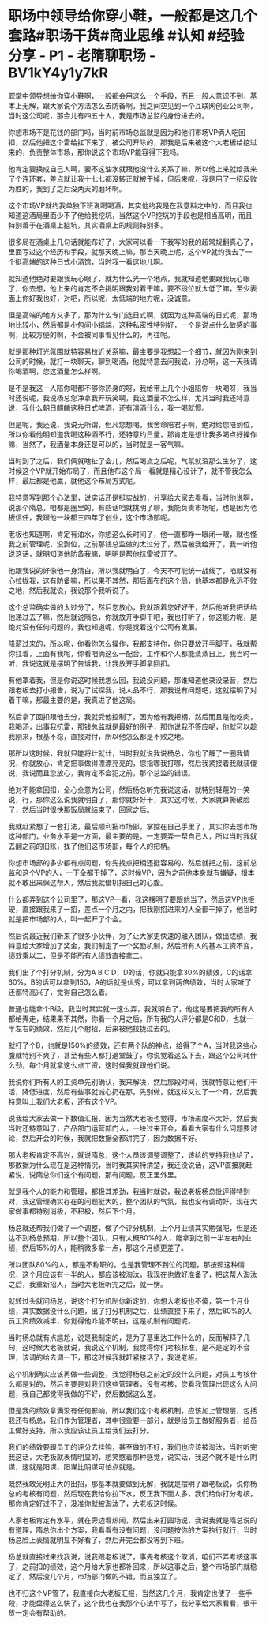 # 职场中领导给你穿小鞋，一般都是这几个套路#职场干货#商业思维 #认知 #经验分享 - P1 - 老隋聊职场 - BV1kY4y1y7kR

职掌中领导想给你穿小鞋啊，一般都会用这么一个手段，而且一般人意识不到，基本上无解，跟大家说个方法怎么去防备啊，我之间空见到一个互联网创业公司啊，当时这公司呢，那会儿有四五十人，我是市场总监的身份进去的。

你想市场不是花钱的部门吗，当时前市场总监就是因为和他们市场VP俩人吃回扣，然后他把这个雷给扛下来了，被公司开除的，那我是后来被这个大老板给挖过来的，负责整体市场，那你说这个市场VP能容得下我吗。

他肯定要换成自己人啊，要不这油水就跟他没什么关系了嘛，所以他上来就给我来了个连环套，差点就让我十七七都没转正就被干掉，但后来呢，我是用了一招反败为胜的，我到了之后没两天的磨坏啊。

这个市场VP就约我单独下班说喝喝酒，其实他约我是在我意料之中的，而且我也知道这酒局里面少不了他给我挖坑，当然这个VP挖坑的手段也是相当高明，而且特别善于在酒桌上挖坑，其实酒桌上的规则特别多。

很多局在酒桌上几句话就能布好了，大家可以看一下我写的我的超常规翻真心了，里面写过这个经历和手段，就那天晚上嘛，那当天晚上呢，这个VP就约我去了一个挺高端的这种日式小酒馆，当时我一看这地儿啊。

就知道他绝对要跟我玩心眼了，就为什么光一个地点，我就知道他要跟我玩心眼了，你去想，他上来的肯定不会挑明跟我对着干嘛，要不段位就太低了嘛，至少表面上你好我也好，对吧，所以呢，太低端的地方呢，没诚意。

但是高端的地方又多了，那为什么专门选日式啊，就因为这种高端的日式呢，那场地比较小，然后都是小包间小锅端，这种私密性特别好，一个是说点什么敏感的事啊，比较方便的啊，不会被同事看见什么的，再往呢。

就是那种灯光氛围就特容易拉近关系嘛，最主要是我想起一个细节，就因为刚来到公司的时候，就打一块聊天，聊到喝酒，他就特意去问我说，孙总啊，这一天我请你喝酒啊，您这酒量怎么样啊。

是不是我这一人陪你喝都不够你热身的呀，我给带上几个小姐陪你一块喝呀，我当时还说呢，我说杨总您净拿我开玩笑啊，我这酒量不怎么样，尤其当时我还特意说，我什么朝日麒麟这种日式啤酒，还有清酒什么，我一喝就惯。

但是呢，我还说，我说无所谓，但凡您想喝，我舍命陪君子啊，绝对给您陪到位，所以你看他明知道我喝这种酒不行，还特意约日量，那肯定是想让我多喝点好操作嘛，当然了，我酒量本身还是可以的，当时就是一客气嘛。

当时到了之后，我们俩就瞎扯了会儿，然后喝点之后呢，气氛就没那么生分了，这时候这个VP就开始布局了，而且他布这个局一看就是精心设计了，就不管我怎么样，最后都是他赢，就他这个布局方式呢。

我特意写到那个心法里，说实话还是挺实战的，分享给大家去看看，当时他说啊，说那个隋总，咱都是圈里的，有些话咱就挑明了聊，我能负责市场呢，也是因为老板信任，我跟他一块都三四年了创业，这个市场部呢。

老板也知道啊，肯定有油水，你想这么长时间了，他一直都睁一眼闭一眼，就也怪我之前管理呢，没到位，之前那钱总监做的太过分了，然后被我给开了，我一听他说这话，就明知道他防备我嘛，明明是帮他抗雷被开了。

他跟我说的好像他一身清白，所以我就明白了，今天不可能统一战线了，咱就没有心拉拢我，这有防备嘛，所以果不其然，那后面布的这个局，他基本都是永远不败之地，然后我就说，我说那个我听说了。

这个总监确实做的太过分了，然后您放心，我就跟着您好好干，然后他听我把话给他递过去了嘛，然后就说隋总，你就放开手脚干吧，我也打听了，你这能力呢，是绝对没有任何问题的，我也知道呢，你是觉着这个公司有发展。

降薪过来的，所以呢，你看你怎么操作，我都支持你，你只要放开手脚干，我就帮你扛着，上面有我呢，你看咱俩这么一配合，工作和个人都能蒸蒸日上，我当时一听，我说这就是摆明了告诉我，让我放开手脚拿回扣。

有他罩着我，但是你说这时候我怎么回，我说没问题，那谁知道他录没录音，然后跟老板去打小报告，说为了试探我，说人品不行，那我说有问题吧，这就摆明了对着干嘛，那最主要的是，我真进了他这局。

然后拿了回扣跟他去分，我就受他控制了，因为他有我把柄，然后而且是他吃肉，我喝汤，出事我抗雷，那钱总监就是最好的例子，那你说我不答应呢，他就可以趁我刚来，根基不稳，直接对付，所以他怎么都是不败之地。

那所以这时候，我就只能将计就计，当时我就说我说杨总，你也了解了一圈我情况，你就放心，肯定把事做得漂漂亮亮的，您指哪我打哪，然后我紧接着我就装傻说，我说而且您放心，我肯定不会犯之前，那个总监的错误。

绝对不能拿回扣，全心全意为公司，然后杨总听完我说这话，就特别轻蔑的一笑说，行，那你这么说我就明白了，那你就好好干，其实这时候，大家就算撕破脸了，然后当时很快那饭局就结束了，回家之后。

我就赶紧想了一套打法，最后顺利把市场部，掌控在自己手里了，其实你去想市场这种部门，业务水平是一方面，最主要的是，一定要弄一帮自己人，所以当时我就去翻之前的旧账，找了他们这市场部，每个人的把柄。

你想市场部的多少都有点问题，你先找点把柄还挺容易的，然后就把之前，这前总监和这个VP的人，一下全都干掉了，这时候VP，因为之前他本身就有嫌疑，根本就不敢出来保这帮人，然后我就借机把自己的心腹。

什么都弄到这个公司里了，那这VP一看，我这摆明了要跟他当了，然后这VP也拒硬，直接跟我来了一招，差点一个月之内，把我刚招进来的人全都干掉了，他当时就是把市场部的人，叫一起开了个会。

然后说最近我们新来了很多小伙伴，为了让大家更快速的融入团队，做出成绩，我特意给大家增加了奖金，我们制定了一个奖励机制，然后所有人的基本工资不变，绩效乘以二，但是不能所有人绩效直接拿二。

我们出了个打分机制，分为A B C D，D的话，你就只能拿30%的绩效，C的话拿60%，B的话可以拿到150，A的话就是优秀，可以拿到两倍绩效，当时大家听了还都特高兴了，觉得自己怎么着。

普通也能拿个B级，我当时其实就一这么弄，我就明白了，他这是要把我的所有人都给弄走，结果果不其然，你看一个月之后，所有我的人评分都是C和D，也就一半左右的绩效，然后几个射招，后来被他拉拢过去的。

就打了个B，也就是150%的绩效，还有两个队的神点，给得了个A，当时我这些心腹就特别不爽了，甚至有些人都打退堂鼓了，你说觉着这么下去，跟这个公司耗什么劲，每个月就拿这么点工资，这时候我就跟他们说。

我说你们所有人的工资单先别确认，我来解决，然后那段时间，我就特意让他们干活，降低进度，然后有些事就诚心扔在那，先别做，就这样又过了一个月，然后我特意叫上我们大老板，还有这个VP。

说我给大家去做一下数值汇报，因为当然大老板也觉得，市场进度不太好，然后我当时还特意叫了，产品部门运营部门人，一块过来开会，看看大家有什么问题要讨论，然后开会的时候，我就把数据全都讲完了，因为数据不好。

那大老板肯定不高兴，就说隋总，这个人员该调整调整了，该给的支持我也给了，那数据为什么现在是这种情况，当时我其实特清楚，我还没说话，这VP直接就赶紧说，说隋总你们这个有问题，那有问题，反正里外里。

就是我个人的能力和管理，都极其差劲，我当时就说，我说老板杨总批评得特别对，我这管理确实存在的问题挺大的，整个团队的气氛，我也没有调动好，现在大家做事都特别消极，不积极，然后下个月。

杨总就还帮我们做了一个调整，做了个评分机制，上个月业绩其实勉强吧，但是还达不到杨总预期，所以整个团队，只有大概80%的人，能拿到之前一半左右的业绩，然后15%的人，能稍微多拿一点，那这个月绩更差了。

所以团队80%的人，都是不称职的，也是我管理不到位的问题，那按照这种情况，这个月应该有一半的人，都应该被淘汰，我现在也做好准备了，把这帮人淘汰之后，我重新招人，当时大老板听完之后，就一愣。

就转过头就问杨总，说这个打分机制你新定的，你想大老板也不傻，第一个月业绩，其实数据没什么问题，出了打分机制之后，业绩直接下来了，然后80%的人员工资绩效减半，你觉得他咋能不明白，这是机制有问题呢。

当时杨总就有点尴尬，说是我制定的，是为了基里达工作什么的，反而解释了几句，这时候大老板就说，我说这个机制，我觉得你们考核标准，是不是定的不合理，该调的给去调一下，那这时候我就赶紧接话了，我说老板。

这个机制确实应该再做一些调整，我觉得杨总之前定的没什么问题，对员工考核什么都是对的，然后主要是对我们这些管理者，没有考核，您看我管理出现这么大问题，我自己都觉得我做的不好，然后数据这么差。

但是我的绩效拿满没有任何影响，所以我们这个考核机制，应该加上管理层，包括我还有杨总，我们作为管理者，其中很重要一部分，就是给员工做好服务者，给员工做好支持，所以我应该让员工给我们去打分。

我们的绩效要跟员工的评分去挂钩，甚至做的不好，我们也应该被淘汰，当时听完我这话，大老板就表情明显的，想笑憋着那种感觉，说实话，我这个就不是什么阴谋，这就是阳谋，阳谋比阴谋可怕点就是。

既然我敢光明正大的出招，那基本就要做到无解，我就是摆明了跟老板说，说你杨总的考核有问题，然后现在我给你拉下水，反正我下面人多，我们给你打分考核，那你肯定好过不了，没准你就被淘汰了，大老板这时候。

人家老板肯定有水平，就在旁边看热闹，然后出来打圆场说，我说我就是隋总说的有道理，隋总你出个方案，我看看有没有问题，没问题按你的方案执行就行，当时杨总脸上表情就明显不好看了，然后开完会都没等到下班。

杨总就直接过来找我说，说我跟老板说了，事先考核这个取消，咱们不弄考核这事了，之前扣的绩效，这个月给大家也都补回来，所以这事之后，整个市场部门就稳定了，然后没几个月，市场部门做的不错，而且独立了。

也不归这个VP管了，我直接向大老板汇报，当然这几个月，我肯定也使了一些手段，才能盘得这么快了，这个我也在我那个心法中写了，我分享给大家看看，很干货一定会有帮助的。

